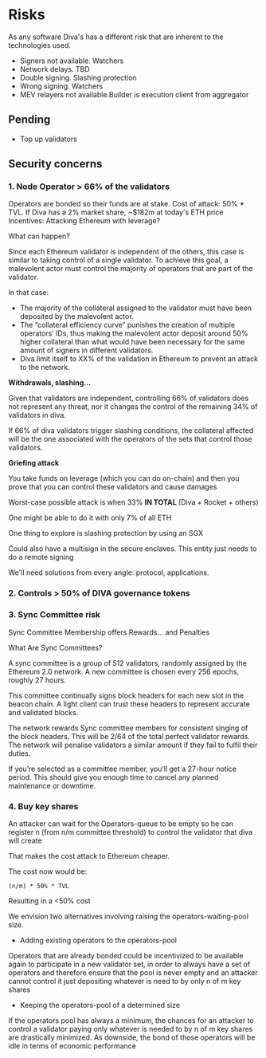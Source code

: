 # Risks

As any software Diva's has a different risk that are inherent to the technologies used. 

- Signers not available. Watchers
- Network delays. TBD
- Double signing. Slashing protection
- Wrong signing. Watchers
- MEV relayers not available.Builder is execution client from aggregator

## Pending
- Top up validators

## Security concerns


###  1. Node Operator > 66% of the validators

Operators are bonded so their funds are at stake.
Cost of attack: 50% * TVL. If Diva has a 2% market share, ~$182m at today's ETH price
Incentives: Attacking Ethereum with leverage?

What can happen?

Since each Ethereum validator is independent of the others, this case is similar to taking control of a single validator. To achieve this goal, a malevolent actor must control the majority of operators that are part of the validator.

In that case:

- The majority of the collateral assigned to the validator must have been deposited by the malevolent actor.
- The “collateral efficiency curve” punishes the creation of multiple operators’ IDs, thus making the malevolent actor deposit around 50% higher collateral than what would have been necessary for the same amount of signers in different validators.
- Diva limit itself to XX% of the validation in Ethereum to prevent an attack to the network. 

**Withdrawals, slashing…**

Given that validators are independent, controlling 66% of validators does not represent any threat, nor it changes the control of the remaining 34% of validators in diva.

If 66% of diva validators trigger slashing conditions, the collateral affected will be the one associated with the operators of the sets that control those validators.

**Griefing attack**

You take funds on leverage (which you can do on-chain) and then you prove that you can control these validators and cause damages 

Worst-case possible attack is when 33% **IN TOTAL** (Diva + Rocket + others)

One might be able to do it with only 7% of all ETH

One thing to explore is slashing protection by using an SGX

Could also have a multisign in the secure enclaves. This entity just needs to do a remote signing

We'll need solutions from every angle: protocol, applications.

### 2. Controls > 50% of DIVA governance tokens


### 3. Sync Committee risk 

Sync Committee Membership offers Rewards… and Penalties

What Are Sync Committees?

A sync committee is a group of 512 validators, randomly assigned by the Ethereum 2.0 network. A new committee is chosen every 256 epochs, roughly 27 hours.

This committee continually signs block headers for each new slot in the beacon chain. A light client can trust these headers to represent accurate and validated blocks.

The network rewards Sync committee members for consistent singing of the block headers. This will be 2/64 of the total perfect validator rewards. The network will penalise validators a similar amount if they fail to fulfil their duties.

If you’re selected as a committee member, you’ll get a 27-hour notice period. This should give you enough time to cancel any planned maintenance or downtime.

### 4. Buy key shares
An attacker can wait for the Operators-queue to be empty so he can register n (from n/m committee threshold) to control the validator that diva will create

That makes the cost attack to Ethereum cheaper. 

The cost now would be:

`(n/m) * 50% * TVL`

Resulting in a <50% cost

We envision two alternatives involving raising the operators-waiting-pool size.

- Adding existing operators to the operators-pool

Operators that are already bonded could be incentivized to be available again to participate in a new validator set, in order to always have a set of operators and therefore ensure that the pool is never empty and an attacker cannot control it just depositing whatever is need to by only n of m key shares

- Keeping the operators-pool of a determined size

If the operators pool has always a minimum, the chances for an attacker to control a validator paying only whatever is needed to by n of m key shares are drastically minimized. As downside, the bond of those operators will be idle in terms of economic performance
